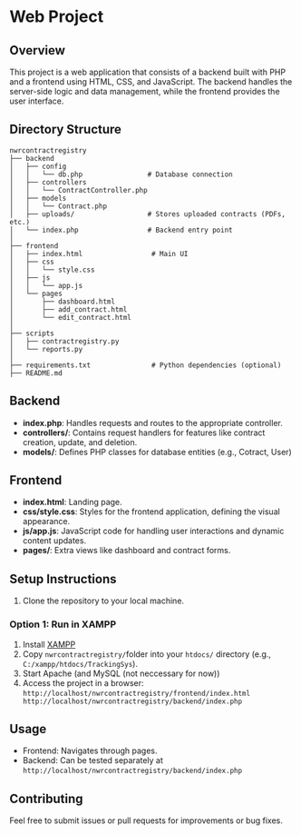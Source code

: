 # Web Project

## Overview
This project is a web application that consists of a backend built with PHP and a frontend using HTML, CSS, and JavaScript. The backend handles the server-side logic and data management, while the frontend provides the user interface.

## Directory Structure
```
nwrcontractregistry
├── backend
│   ├── config
│   │   └── db.php                # Database connection
│   ├── controllers
│   │   └── ContractController.php
│   ├── models
│   │   └── Contract.php
│   ├── uploads/                  # Stores uploaded contracts (PDFs, etc.)
│   └── index.php                 # Backend entry point
│
├── frontend
│   ├── index.html                 # Main UI
│   ├── css
│   │   └── style.css
│   ├── js
│   │   └── app.js
│   └── pages
│       ├── dashboard.html
│       ├── add_contract.html
│       └── edit_contract.html
│
├── scripts
│   ├── contractregistry.py
│   └── reports.py
│
├── requirements.txt               # Python dependencies (optional)
├── README.md
```


## Backend
- **index.php**: Handles requests and routes to the appropriate controller.
- **controllers/**: Contains request handlers for features like contract creation, update, and deletion.
- **models/**: Defines PHP classes for database entities (e.g., Cotract, User)


## Frontend
- **index.html**: Landing page.
- **css/style.css**: Styles for the frontend application, defining the visual appearance.
- **js/app.js**: JavaScript code for handling user interactions and dynamic content updates.
- **pages/**: Extra views like dashboard and contract forms.



## Setup Instructions
1. Clone the repository to your local machine.

### Option 1: Run in XAMPP
1. Install [XAMPP][def]
2. Copy `nwrcontractregistry/`folder into your `htdocs/` directory (e.g., `C:/xampp/htdocs/TrackingSys`).
3. Start Apache (and MySQL (not neccessary for now))
4. Access the project in a browser:
``http://localhost/nwrcontractregistry/frontend/index.html
http://localhost/nwrcontractregistry/backend/index.php``


## Usage
- Frontend: Navigates through pages.
- Backend: Can be tested separately at `http://localhost/nwrcontractregistry/backend/index.php`

## Contributing
Feel free to submit issues or pull requests for improvements or bug fixes.

[def]: https://www.apachefriends.org/